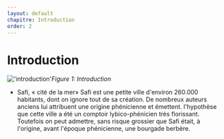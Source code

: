 ```yaml
---
layout: default
chapitre: Introduction
order: 2
---
```


# Introduction



!['introduction'](/Test-Exposer/1.Introduction/images/introduction.jpg)*Figure 1: Introduction*

<!-- note -->
-  Safi, « cité de la mer»
Safi est une petite ville d'environ 260.000 habitants, dont on ignore tout de sa création.
De nombreux auteurs anciens lui attribuent une origine phénicienne et émettent. l'hypothèse que cette ville a été un comptoir lybico-phénicien très florissant.
 Toutefois on peut admettre, sans risque grossier que Safi était, à l'origine, avant l'époque phénicienne, une bourgade berbère.


<!-- new slide -->
